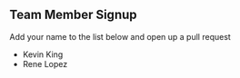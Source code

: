 Team Member Signup
------------------
Add your name to the list below and open up a pull request
- Kevin King
- Rene Lopez